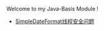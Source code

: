 Welcome to my Java-Basis Module !

- [SimpleDateFormat线程安全问题](https://github.com/ljl1284537512/Autumn/blob/master/Java-Core/Java-Basis/SimpleDateFormat-Concurrency.md)
